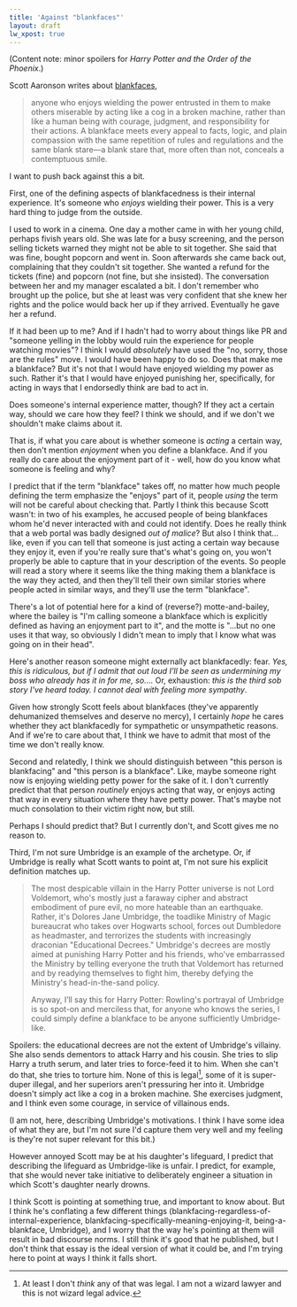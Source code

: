 ```yaml
---
title: 'Against "blankfaces"'
layout: draft
lw_xpost: true
---
```

(Content note: minor spoilers for *Harry Potter and the Order of the Phoenix*.)

Scott Aaronson writes about [blankfaces](https://www.scottaaronson.com/blog/?p=5675),

> anyone who enjoys wielding the power entrusted in them to make others miserable by acting like a cog in a broken machine, rather than like a human being with courage, judgment, and responsibility for their actions. A blankface meets every appeal to facts, logic, and plain compassion with the same repetition of rules and regulations and the same blank stare—a blank stare that, more often than not, conceals a contemptuous smile.

I want to push back against this a bit.

First, one of the defining aspects of blankfacedness is their internal experience. It's someone who *enjoys* wielding their power. This is a very hard thing to judge from the outside.

I used to work in a cinema. One day a mother came in with her young child, perhaps fivish years old. She was late for a busy screening, and the person selling tickets warned they might not be able to sit together. She said that was fine, bought popcorn and went in. Soon afterwards she came back out, complaining that they couldn't sit together. She wanted a refund for the tickets (fine) and popcorn (not fine, but she insisted). The conversation between her and my manager escalated a bit. I don't remember who brought up the police, but she at least was very confident that she knew her rights and the police would back her up if they arrived. Eventually he gave her a refund.

If it had been up to me? And if I hadn't had to worry about things like PR and "someone yelling in the lobby would ruin the experience for people watching movies"? I think I would *absolutely* have used the "no, sorry, those are the rules" move. I would have been happy to do so. Does that make me a blankface? But it's not that I would have enjoyed wielding my power as such. Rather it's that I would have enjoyed punishing her, specifically, for acting in ways that I endorsedly think are bad to act in.

Does someone's internal experience matter, though? If they act a certain way, should we care how they feel? I think we should, and if we don't we shouldn't make claims about it.

That is, if what you care about is whether someone is *acting* a certain way, then don't mention *enjoyment* when you define a blankface. And if you really do care about the enjoyment part of it - well, how do you know what someone is feeling and why?

I predict that if the term "blankface" takes off, no matter how much people defining the term emphasize the "enjoys" part of it, people *using* the term will not be careful about checking that. Partly I think this because Scott wasn't: in two of his examples, he accused people of being blankfaces whom he'd never interacted with and could not identify. Does he really think that a web portal was badly designed *out of malice*? But also I think that... like, even if you can tell that someone is just acting a certain way because they enjoy it, even if you're really sure that's what's going on, you won't properly be able to capture that in your description of the events. So people will read a story where it seems like the thing making them a blankface is the way they acted, and then they'll tell their own similar stories where people acted in similar ways, and they'll use the term "blankface".

There's a lot of potential here for a kind of (reverse?) motte-and-bailey, where the bailey is "I'm calling someone a blankface which is explicitly defined as having an enjoyment part to it", and the motte is "...but no one uses it that way, so obviously I didn't mean to imply that I know what was going on in their head".

Here's another reason someone might externally act blankfacedly: fear. *Yes, this is ridiculous, but if I admit that out loud I'll be seen as undermining my boss who already has it in for me, so....* Or, exhaustion: *this is the third sob story I've heard today. I cannot deal with feeling more sympathy*.

Given how strongly Scott feels about blankfaces (they've apparently dehumanized themselves and deserve no mercy), I certainly *hope* he cares whether they act blankfacedly for sympathetic or unsympathetic reasons. And if we're to care about that, I think we have to admit that most of the time we don't really know.

Second and relatedly, I think we should distinguish between "this person is blankfacing" and "this person is a blankface". Like, maybe someone right now is enjoying wielding petty power for the sake of it. I don't currently predict that that person *routinely* enjoys acting that way, or enjoys acting that way in every situation where they have petty power. That's maybe not much consolation to their victim right now, but still.

Perhaps I should predict that? But I currently don't, and Scott gives me no reason to.

Third, I'm not sure Umbridge is an example of the archetype. Or, if Umbridge is really what Scott wants to point at, I'm not sure his explicit definition matches up.

> The most despicable villain in the Harry Potter universe is not Lord Voldemort, who's mostly just a faraway cipher and abstract embodiment of pure evil, no more hateable than an earthquake. Rather, it's Dolores Jane Umbridge, the toadlike Ministry of Magic bureaucrat who takes over Hogwarts school, forces out Dumbledore as headmaster, and terrorizes the students with increasingly draconian "Educational Decrees." Umbridge's decrees are mostly aimed at punishing Harry Potter and his friends, who've embarrassed the Ministry by telling everyone the truth that Voldemort has returned and by readying themselves to fight him, thereby defying the Ministry's head-in-the-sand policy.
>
> Anyway, I’ll say this for Harry Potter: Rowling's portrayal of Umbridge is so spot-on and merciless that, for anyone who knows the series, I could simply define a blankface to be anyone sufficiently Umbridge-like.

Spoilers: the educational decrees are not the extent of Umbridge's villainy. She also sends dementors to attack Harry and his cousin. She tries to slip Harry a truth serum, and later tries to force-feed it to him. When she can't do that, she tries to torture him. None of this is legal[^legal], some of it is super-duper illegal, and her superiors aren't pressuring her into it. Umbridge doesn't simply act like a cog in a broken machine. She exercises judgment, and I think even some courage, in service of villainous ends.

[^legal]: At least I don't *think* any of that was legal. I am not a wizard lawyer and this is not wizard legal advice.

(I am not, here, describing Umbridge's motivations. I think I have some idea of what they are, but I'm not sure I'd capture them very well and my feeling is they're not super relevant for this bit.)

However annoyed Scott may be at his daughter's lifeguard, I predict that describing the lifeguard as Umbridge-like is unfair. I predict, for example, that she would never take initiative to deliberately engineer a situation in which Scott's daughter nearly drowns.

I think Scott is pointing at something true, and important to know about. But I think he's conflating a few different things (blankfacing-regardless-of-internal-experience, blankfacing-specifically-meaning-enjoying-it, being-a-blankface, Umbridge), and I worry that the way he's pointing at them will result in bad discourse norms. I still think it's good that he published, but I don't think that essay is the ideal version of what it could be, and I'm trying here to point at ways I think it falls short.
